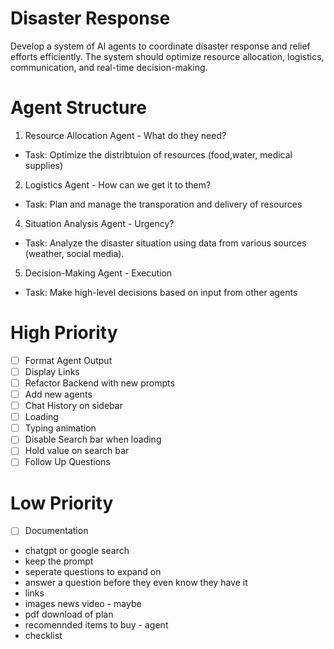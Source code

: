 # Disaster Response 
Develop a system of AI agents to coordinate disaster response and relief efforts efficiently. 
The system should optimize resource allocation, logistics, communication, and real-time decision-making.

# Agent Structure

1. Resource Allocation Agent - What do they need?
- Task: Optimize the distribtuion of resources (food,water, medical supplies)

2. Logistics Agent - How can we get it to them?
- Task: Plan and manage the transporation and delivery of resources

4. Situation Analysis Agent - Urgency?
- Task: Analyze the disaster situation using data from various sources (weather, social media).

5. Decision-Making Agent - Execution
- Task: Make high-level decisions based on input from other agents

# High Priority
- [ ] Format Agent Output
- [ ] Display Links
- [ ] Refactor Backend with new prompts
- [ ] Add new agents
- [ ] Chat History on sidebar
- [ ] Loading 
- [ ] Typing animation
- [ ] Disable Search bar when loading
- [ ] Hold value on search bar
- [ ] Follow Up Questions 

# Low Priority
- [ ] Documentation

- chatgpt or google search
- keep the prompt
- seperate questions to expand on
- answer a question before they even know they have it
- links
- images news video - maybe
- pdf download of plan 
- recomennded items to buy - agent
- checklist 